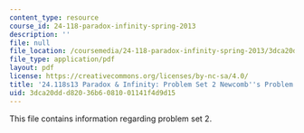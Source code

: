 ```yaml
---
content_type: resource
course_id: 24-118-paradox-infinity-spring-2013
description: ''
file: null
file_location: /coursemedia/24-118-paradox-infinity-spring-2013/3dca20ddd82036b6081001141f4d9d15_MIT24_118S13_ProbSet2.pdf
file_type: application/pdf
layout: pdf
license: https://creativecommons.org/licenses/by-nc-sa/4.0/
title: '24.118s13 Paradox & Infinity: Problem Set 2 Newcomb''s Problem'
uid: 3dca20dd-d820-36b6-0810-01141f4d9d15
---
```

This file contains information regarding problem set 2.